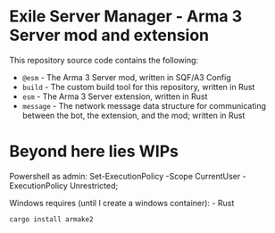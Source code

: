 # Exile Server Manager - Arma 3 Server mod and extension
This repository source code contains the following:
- `@esm` - The Arma 3 Server mod, written in SQF/A3 Config
- `build` - The custom build tool for this repository, written in Rust
- `esm` - The Arma 3 Server extension, written in Rust
- `message` - The network message data structure for communicating between the bot, the extension, and the mod; written in Rust

# Beyond here lies WIPs

Powershell as admin:
    Set-ExecutionPolicy -Scope CurrentUser -ExecutionPolicy Unrestricted;

Windows requires (until I create a windows container):
    - Rust

`cargo install armake2`

